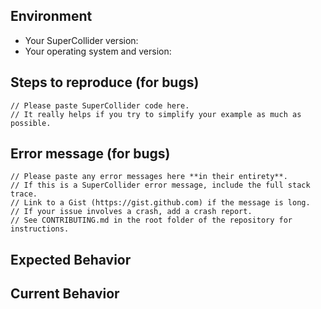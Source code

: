 <!--- Hi, and thanks for contributing! -->

<!--- Before opening a new issue, please search our existing issues to see if anyone else has had the-->
<!--- same issue as you. Make sure to provide a general summary of the issue in the Title above! -->

Environment
-----------

* Your SuperCollider version:
* Your operating system and version:

<!--- If you are compiling from a branch other than master, please provide the SHA1 hash of the commit -->
<!--- Include any other relevant details about your environment (Qt version, audio driver, etc.) -->

Steps to reproduce (for bugs)
-----------------------------

```supercollider
// Please paste SuperCollider code here.
// It really helps if you try to simplify your example as much as possible.
```

Error message (for bugs)
------------------------

```
// Please paste any error messages here **in their entirety**.
// If this is a SuperCollider error message, include the full stack trace.
// Link to a Gist (https://gist.github.com) if the message is long.
// If your issue involves a crash, add a crash report.
// See CONTRIBUTING.md in the root folder of the repository for instructions.
```

Expected Behavior
-----------------

<!--- If you're describing a bug, tell us what should happen -->
<!--- If you're suggesting a change/improvement, tell us how it should work -->

Current Behavior
----------------

<!--- If describing a bug, tell us what happens instead of the expected behavior -->
<!--- If suggesting a change/improvement, explain the difference from current behavior -->

<!--- Thanks again for contributing! -->
